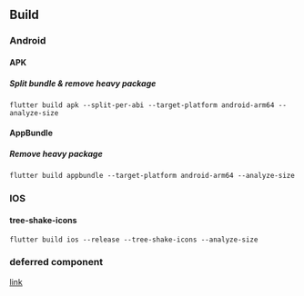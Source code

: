 ## Build

### Android

#### APK

##### Split bundle & remove heavy package

`flutter build apk --split-per-abi --target-platform android-arm64 --analyze-size`

#### AppBundle

##### Remove heavy package

`flutter build appbundle --target-platform android-arm64 --analyze-size`

### IOS

#### tree-shake-icons

`flutter build ios --release --tree-shake-icons --analyze-size`

### deferred component

[link](https://docs.flutter.dev/perf/deferred-components)
